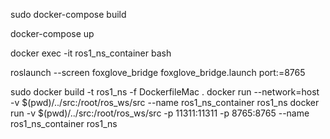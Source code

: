 sudo docker-compose build

docker-compose up

docker exec -it ros1_ns_container bash

roslaunch --screen foxglove_bridge foxglove_bridge.launch port:=8765


sudo docker build -t ros1_ns -f DockerfileMac .
docker run --network=host -v $(pwd)/../src:/root/ros_ws/src --name ros1_ns_container ros1_ns
docker run -v $(pwd)/../src:/root/ros_ws/src -p 11311:11311 -p 8765:8765 --name ros1_ns_container ros1_ns